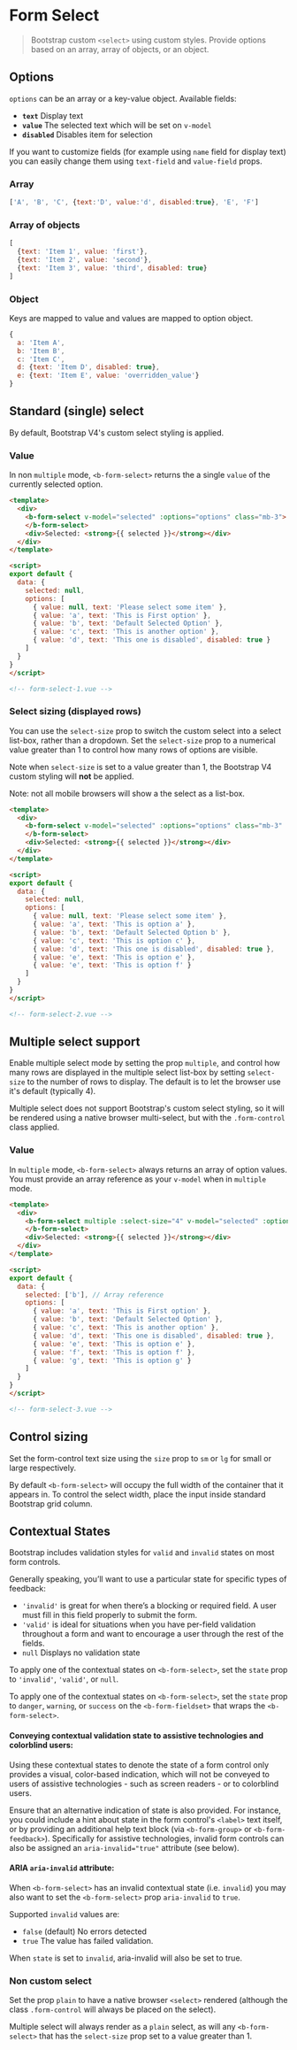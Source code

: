 # Form Select

> Bootstrap custom `<select>` using custom styles. Provide options based on an
array, array of objects, or an object.

## Options

`options` can be an array or a key-value object. Available fields:

- **`text`** Display text
- **`value`** The selected text which will be set on `v-model`
- **`disabled`** Disables item for selection

If you want to customize fields (for example using `name` field for display text)
you can easily change them using `text-field` and `value-field` props.

### Array

```js
['A', 'B', 'C', {text:'D', value:'d', disabled:true}, 'E', 'F']
```

### Array of objects

```js
[
  {text: 'Item 1', value: 'first'},
  {text: 'Item 2', value: 'second'},
  {text: 'Item 3', value: 'third', disabled: true}
]
```

### Object

Keys are mapped to value and values are mapped to option object.

```js
{
  a: 'Item A',
  b: 'Item B',
  c: 'Item C',
  d: {text: 'Item D', disabled: true},
  e: {text: 'Item E', value: 'overridden_value'}
}
```

## Standard (single) select

By default, Bootstrap V4's custom select styling is applied.

### Value

In non `multiple` mode, `<b-form-select>` returns the a single `value` of the currently
selected option.

```html
<template>
  <div>
    <b-form-select v-model="selected" :options="options" class="mb-3">
    </b-form-select>
    <div>Selected: <strong>{{ selected }}</strong></div>
  </div>
</template>

<script>
export default {
  data: {
    selected: null,
    options: [
      { value: null, text: 'Please select some item' },
      { value: 'a', text: 'This is First option' },
      { value: 'b', text: 'Default Selected Option' },
      { value: 'c', text: 'This is another option' },
      { value: 'd', text: 'This one is disabled', disabled: true }
    ]
  }
}
</script>

<!-- form-select-1.vue -->
```

### Select sizing (displayed rows)

You can use the `select-size` prop to switch the custom select into a select
list-box, rather than a dropdown. Set the `select-size` prop to a numerical
value greater than 1 to control how many rows of options are visible.

Note when `select-size` is set to a value greater than 1, the Bootstrap V4 custom
styling will **not** be applied.

Note: not all mobile browsers will show a the select as a list-box.

```html
<template>
  <div>
    <b-form-select v-model="selected" :options="options" class="mb-3" :select-size="4">
    </b-form-select>
    <div>Selected: <strong>{{ selected }}</strong></div>
  </div>
</template>

<script>
export default {
  data: {
    selected: null,
    options: [
      { value: null, text: 'Please select some item' },
      { value: 'a', text: 'This is option a' },
      { value: 'b', text: 'Default Selected Option b' },
      { value: 'c', text: 'This is option c' },
      { value: 'd', text: 'This one is disabled', disabled: true },
      { value: 'e', text: 'This is option e' },
      { value: 'e', text: 'This is option f' }
    ]
  }
}
</script>

<!-- form-select-2.vue -->
```

## Multiple select support

Enable multiple select mode by setting the prop `multiple`, and control how many
rows are displayed in the multiple select list-box by setting `select-size` to
the number of rows to display. The default is to let the browser use it's default
(typically 4).

Multiple select does not support Bootstrap's custom select styling, so it will
be rendered using a native browser multi-select, but with the `.form-control`
class applied.

### Value

In `multiple` mode, `<b-form-select>` always returns an array of option values.
You must provide an array reference as your `v-model` when in `multiple` mode.

```html
<template>
  <div>
    <b-form-select multiple :select-size="4" v-model="selected" :options="options" class="mb-3">
    </b-form-select>
    <div>Selected: <strong>{{ selected }}</strong></div>
  </div>
</template>

<script>
export default {
  data: {
    selected: ['b'], // Array reference
    options: [
      { value: 'a', text: 'This is First option' },
      { value: 'b', text: 'Default Selected Option' },
      { value: 'c', text: 'This is another option' },
      { value: 'd', text: 'This one is disabled', disabled: true },
      { value: 'e', text: 'This is option e' },
      { value: 'f', text: 'This is option f' },
      { value: 'g', text: 'This is option g' }
    ]
  }
}
</script>

<!-- form-select-3.vue -->
```

## Control sizing

Set the form-control text size using the `size` prop to `sm` or `lg` for small or
large respectively.

By default `<b-form-select>` will occupy the full width of the container that it
appears in. To control the select width, place the input inside standard Bootstrap
grid column.

## Contextual States
Bootstrap includes validation styles for `valid` and `invalid` states
on most form controls.

Generally speaking, you’ll want to use a particular state for specific types of feedback:

- `'invalid'` is great for when there’s a blocking or required field. A user must fill in this field properly to submit the form.
- `'valid'` is ideal for situations when you have per-field validation throughout a form and want to encourage a user through the rest of the fields.
- `null` Displays no validation state

To apply one of the contextual states on `<b-form-select>`, set the `state` prop
to `'invalid'`, `'valid'`, or `null`.

To apply one of the contextual states on `<b-form-select>`, set the `state` prop
to `danger`, `warning`, or `success` on the `<b-form-fieldset>` that wraps
the `<b-form-select>`.

#### Conveying contextual validation state to assistive technologies and colorblind users:

Using these contextual states to denote the state of a form control only provides
a visual, color-based indication, which will not be conveyed to users of assistive
technologies - such as screen readers - or to colorblind users.

Ensure that an alternative indication of state is also provided. For instance, you
could include a hint about state in the form control's `<label>` text itself, or by
providing an additional help text block (via `<b-form-group>` or `<b-form-feedback>`).
Specifically for assistive technologies, invalid form controls can also be assigned
an `aria-invalid="true"` attribute (see below).

#### ARIA `aria-invalid` attribute:

When `<b-form-select>` has an invalid contextual state (i.e. `invalid`) you may also
want to set the `<b-form-select>` prop `aria-invalid` to `true`.

Supported `invalid` values are:

- `false` (default) No errors detected
- `true` The value has failed validation.

When `state` is set to `invalid`, aria-invalid will also be set to true.

### Non custom select

Set the prop `plain` to have a native browser `<select>` rendered (although the class
`.form-control` will always be placed on the select).

Multiple select will always render as a `plain` select, as will any `<b-form-select>`
that has the `select-size` prop set to a value greater than 1.
